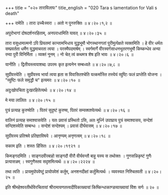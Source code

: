 +++
title = "०२० ताराविलापः"
title_english = "020 Tara s lamentation for Vali s death"

+++
रामेति । तारा उच्चैःस्वरा । अतो न पुनरुक्तिः  ॥  ४।२०।१,२  ॥   

  

अपुरोभागां दोषदर्शनरहिताम्, अनपराधामिति यावत्  ॥  ४।२०।३५  ॥   

  

तारा वसुधामात्मनो ऽपि प्रियतमां कान्तामभिधाय युद्धभूमौ भोगस्थानगतां पुरीमुत्पेक्षते व्यक्तमिति । हे वीर धर्मतः सम्प्रवर्तता धर्मेण युद्धमाचरता त्वया । परस्मैपदमार्षम् । स्वर्गमार्गे वीरस्वर्गसाधनभूतरणभूमौ किष्कन्धेव अन्या रम्या पुरी विनिर्मिता । व्यक्तं नूनम् । नो चेत् त्वं कथमत्र शेष इति भावः  ॥  ४।२०।६  ॥   

  

यानीति । द्वितीयस्त्वयाशब्दः उपरमः कृत इत्यनेन सम्बध्यते  ॥  ४।२०।७,८  ॥   

  

सुग्रीवस्येति । सुग्रीवस्य भार्या त्वया हृता स विवासितश्चेति यत्कर्मास्ति तस्येयं व्युष्टिः फलं प्राप्तेति योजना । "व्युष्टिः फले समृद्धौ च" इत्यमरः  ॥  ४।२०।१०  ॥   

  

अदुःखोपचिता दुःखरहितेत्यर्थः  ॥  ४।२०।१४  ॥   

  

मे मया लालितः  ॥  ४।२०।१५  ॥   

  

पुत्रं प्रत्याह कुरुष्वेति । पितरं सुदृष्टं कुरुष्व, पितरं सम्यक्पश्येत्यर्थः  ॥  ४।२०।१६  ॥   

  

वालिनं प्रत्याह समाश्वासयेति । यतः प्रवासं प्रस्थितो ऽसि, अतः मूर्ध्नि उपाघ्राय पुत्रं समाश्वासय, सन्देशं सन्दिशस्वेति सम्बन्धः । सन्देशं सन्देश्यम् । प्रवासं दीर्घवासम्  ॥  ४।२०।१७  ॥   

  

सुग्रीवस्य प्रतिश्रवे प्रतिज्ञाविषये । आनृण्यम् अनृणत्वम्  ॥  ४।२०।१८  ॥   

  

सकाम इति । शस्तः हिंसितः  ॥  ४।२०।१९२१  ॥   

  

किमङ्गदमिति । साङ्गदवीरबाहो साङ्गदौ वीरौ वीर्यवन्तौ बाहू यस्य स तथोक्तः । गुणसन्निकृष्टं गुणैः प्रत्यासन्नम् । स्वगुणैस्तव सदृशमित्यर्थः  ॥  ४।२०।२२२४  ॥   

  

तथा त्वति । प्रायमुपोपवेष्टुं प्रायोपवेशं कर्तुम्, अनशनदीक्षां कर्तुमित्यर्थः । व्यवस्यत निश्चितवती  ॥  ४।२०।२५  ॥   

  

इति श्रीमहेश्वरतीर्थविरचितायां श्रीरामायणतत्त्वदीपिकाख्यायां किष्किन्धाकाण्डव्याख्यायां विंशः सर्गः  ॥  २०  ॥   

  

